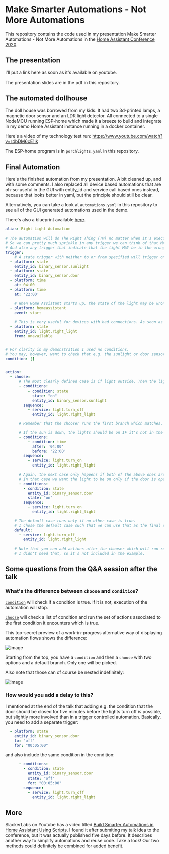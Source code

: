 # Make Smarter Automations - Not More Automations

This repository contains the code used in my presentation Make Smarter Automations - Not More Automations in the [Home Assistant Conference 2020](https://www.home-assistant.io/conference/).

## The presentation

I'll put a link here as soon as it's available on youtube.

The presentation slides are in the pdf in this repository.

## The automated dollhouse
The doll house was borrowed from my kids. It had two 3d-printed lamps, a magnetic door sensor and an LDR light detector. All connected to a single NodeMCU running ESP-home which made it a breeze to build and integrate in my demo Home Assistant instance running in a docker container.

Here's a video of my technology test run:
https://www.youtube.com/watch?v=r4bDM6cE1ik

The ESP-home program is in `porchlights.yaml` in this repository.

## Final Automation

Here's the finished automation from my presentation. A bit cleaned up, and with some comments. I also replaced all device based automations that are oh-so-useful in the GUI with entity_id and service call based ones instead, because that looks better in yaml, but the principle should still be clear.

Alternatively, you can take a look at `automations.yaml` in this repository to see all of the GUI generated automations used in the demo.

There's also a blueprint available [here](https://gist.github.com/thomasloven/407fb1bedc0bbfd604b5b47f1cdb1007).

```yaml
alias: Right Light Automation

# The automation will do The Right Thing (TM) no matter when it's executed or what triggers it.
# So we can pretty much sprinkle in any trigger we can think of that MAY change any input state which our end state depends on.
# And also any trigger that indicate that the light MAY be in the wrong state.
trigger:
    # A state trigger with neither to or from specified will trigger on ANY state change for that entity, i.e. both when it starts detecting and stops detecting sunlight.
  - platform: state
    entity_id: binary_sensor.sunlight
  - platform: state
    entity_id: binary_sensor.door
  - platform: time
    at: 04:00
  - platform: time
    at: '22:00'

    # When Home Assistant starts up, the state of the light may be wrong or unknown, so we may want to run the automation then too.
  - platform: homeassistant
    event: start

    # This is very useful for devices with bad connections. As soon as they become available the automation runs and makes it assume the correct state.
  - platform: state
    entity_id: light.right_light
    from: unavailable


# For clarity in my demonstration I used no conditions.
# You may, however, want to check that e.g. the sunlight or door sensors actually have a defined state (as opposed to Undefined).
condition: []


action:
  - choose:
      # The most clearly defined case is if light outside. Then the lights should always be off.
      - conditions:
          - condition: state
            state: "on"
            entity_id: binary_sensor.sunlight
        sequence:
          - service: light.turn_off
            entity_id: light.right_light

      # Remember that the chooser runs the first branch which matches. That means anything below here will only happen if the condition above failed, i.e. if and only if it's dark outside.

      # If the sun is down, the lights should be on IF it's not in the middle of the night, so that's what's checked next.
      - conditions:
          - condition: time
            after: '04:00'
            before: '22:00'
        sequence:
          - service: light.turn_on
            entity_id: light.right_light

      # Again, the next case only happens if both of the above ones are not true. Here that means if it's dark outside, and it IS in the middle of the night.
      # In that case we want the light to be on only if the door is open, so that's what we check next.
      - conditions:
        - condition: state
          entity_id: binary_sensor.door
          state: "on"
        sequence:
          - service: light.turn_on
            entity_id: light.right_light

    # The default case runs only if no other case is true.
    # I chose the default case such that we can use that as the final state case (dark outside, middle of the night, door closed) as well, but that may not be what you want. The default case is also what you will get in any situation you have overlooked (like a sensor value is undefined, perhaps?), and if that's not the same state as your last one, you need to add a final check for your known case.
    default:
      - service: light.turn_off
        entity_id: light.right_light

    # Note that you can add actions after the chooser which will run regardles of which branch was taken (unless that branch stops the automation).
    # I didn't need that, so it's not included in the example.
```

## Some questions from the Q&A session after the talk

### What's the difference between `choose` and `condition`?
[`condition`](https://www.home-assistant.io/docs/scripts/#test-a-condition) will check if a condition is true. If it is not, execution of the automation will stop.

[`choose`](https://www.home-assistant.io/docs/scripts/#choose-a-group-of-actions) will check a list of condition and run the set of actions associated to the first condition it encounters which is true.

This top-secret preview of a work-in-progress alternative way of displaying automation flows shows the difference:

![image](https://user-images.githubusercontent.com/1299821/102131365-6359c500-3e52-11eb-8d5b-3a08d37f5c41.png)

Starting from the top, you have a `condition` and then a `choose` with two options and a default branch. Only one will be picked.

Also note that those can of course be nested indefinitely:

![image](https://user-images.githubusercontent.com/1299821/102132036-630df980-3e53-11eb-908e-06633c60cdc3.png)

### How would you add a delay to this?
I mentioned at the end of the talk that adding e.g. the condition that the door should be closed for five minutes before the lights turn off *is* possible, but slightly more involved than in a trigger controlled automation.
Basically, you need to add a separate trigger:
```yaml
  - platform: state
    entity_id: binary_sensor.door
    to: "off"
    for: "00:05:00"
```
and also include the same condition in the condition:

```yaml
      - conditions:
        - condition: state
          entity_id: binary_sensor.door
          state: "off"
          for: "00:05:00"
        sequence:
          - service: light.turn_off
            entity_id: light.right_light
```

## More
SlackerLabs on Youtube has a video titled [Build Smarter Automations in Home Assistant Using Scripts](https://www.youtube.com/watch?v=RIGQy8ZmEf4). I found it after submiting my talk idea to the conference, but it was actually published five days before. It describes another way to simplify automations and reuse code. Take a look! Our two methods could definitely be combined for added benefit.
